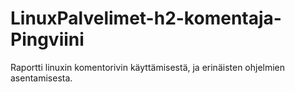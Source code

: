 # LinuxPalvelimet-h2-komentaja-Pingviini
Raportti linuxin komentorivin käyttämisestä, ja erinäisten ohjelmien asentamisesta.
